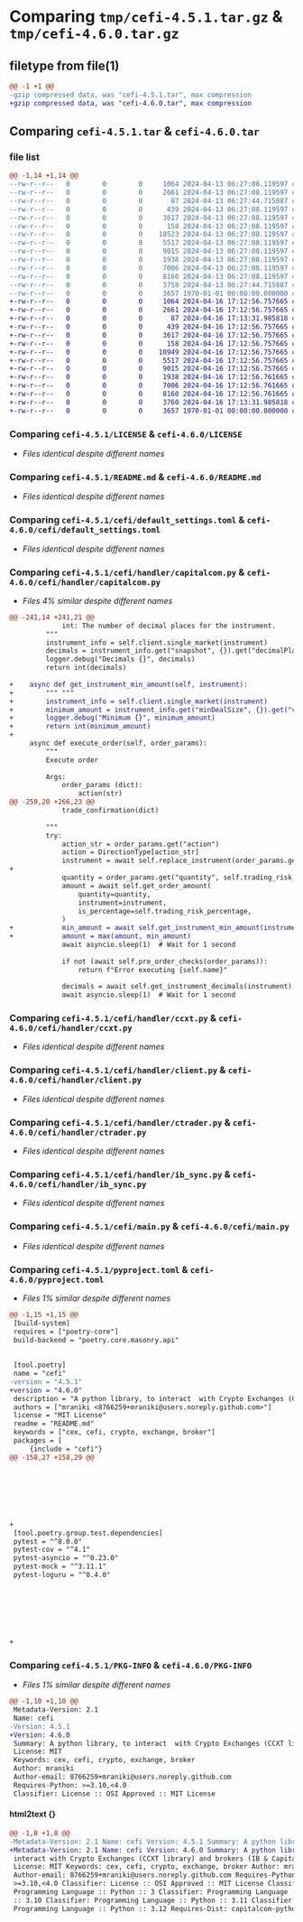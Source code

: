 # Comparing `tmp/cefi-4.5.1.tar.gz` & `tmp/cefi-4.6.0.tar.gz`

## filetype from file(1)

```diff
@@ -1 +1 @@
-gzip compressed data, was "cefi-4.5.1.tar", max compression
+gzip compressed data, was "cefi-4.6.0.tar", max compression
```

## Comparing `cefi-4.5.1.tar` & `cefi-4.6.0.tar`

### file list

```diff
@@ -1,14 +1,14 @@
--rw-r--r--   0        0        0     1064 2024-04-13 06:27:08.119597 cefi-4.5.1/LICENSE
--rw-r--r--   0        0        0     2661 2024-04-13 06:27:08.119597 cefi-4.5.1/README.md
--rw-r--r--   0        0        0       87 2024-04-13 06:27:44.715887 cefi-4.5.1/cefi/__init__.py
--rw-r--r--   0        0        0      439 2024-04-13 06:27:08.119597 cefi-4.5.1/cefi/config.py
--rw-r--r--   0        0        0     3617 2024-04-13 06:27:08.119597 cefi-4.5.1/cefi/default_settings.toml
--rw-r--r--   0        0        0      158 2024-04-13 06:27:08.119597 cefi-4.5.1/cefi/handler/__init__.py
--rw-r--r--   0        0        0    10523 2024-04-13 06:27:08.119597 cefi-4.5.1/cefi/handler/capitalcom.py
--rw-r--r--   0        0        0     5517 2024-04-13 06:27:08.119597 cefi-4.5.1/cefi/handler/ccxt.py
--rw-r--r--   0        0        0     9015 2024-04-13 06:27:08.119597 cefi-4.5.1/cefi/handler/client.py
--rw-r--r--   0        0        0     1938 2024-04-13 06:27:08.119597 cefi-4.5.1/cefi/handler/ctrader.py
--rw-r--r--   0        0        0     7006 2024-04-13 06:27:08.119597 cefi-4.5.1/cefi/handler/ib_sync.py
--rw-r--r--   0        0        0     8160 2024-04-13 06:27:08.119597 cefi-4.5.1/cefi/main.py
--rw-r--r--   0        0        0     3758 2024-04-13 06:27:44.715887 cefi-4.5.1/pyproject.toml
--rw-r--r--   0        0        0     3657 1970-01-01 00:00:00.000000 cefi-4.5.1/PKG-INFO
+-rw-r--r--   0        0        0     1064 2024-04-16 17:12:56.757665 cefi-4.6.0/LICENSE
+-rw-r--r--   0        0        0     2661 2024-04-16 17:12:56.757665 cefi-4.6.0/README.md
+-rw-r--r--   0        0        0       87 2024-04-16 17:13:31.985818 cefi-4.6.0/cefi/__init__.py
+-rw-r--r--   0        0        0      439 2024-04-16 17:12:56.757665 cefi-4.6.0/cefi/config.py
+-rw-r--r--   0        0        0     3617 2024-04-16 17:12:56.757665 cefi-4.6.0/cefi/default_settings.toml
+-rw-r--r--   0        0        0      158 2024-04-16 17:12:56.757665 cefi-4.6.0/cefi/handler/__init__.py
+-rw-r--r--   0        0        0    10949 2024-04-16 17:12:56.757665 cefi-4.6.0/cefi/handler/capitalcom.py
+-rw-r--r--   0        0        0     5517 2024-04-16 17:12:56.757665 cefi-4.6.0/cefi/handler/ccxt.py
+-rw-r--r--   0        0        0     9015 2024-04-16 17:12:56.757665 cefi-4.6.0/cefi/handler/client.py
+-rw-r--r--   0        0        0     1938 2024-04-16 17:12:56.761665 cefi-4.6.0/cefi/handler/ctrader.py
+-rw-r--r--   0        0        0     7006 2024-04-16 17:12:56.761665 cefi-4.6.0/cefi/handler/ib_sync.py
+-rw-r--r--   0        0        0     8160 2024-04-16 17:12:56.761665 cefi-4.6.0/cefi/main.py
+-rw-r--r--   0        0        0     3760 2024-04-16 17:13:31.985818 cefi-4.6.0/pyproject.toml
+-rw-r--r--   0        0        0     3657 1970-01-01 00:00:00.000000 cefi-4.6.0/PKG-INFO
```

### Comparing `cefi-4.5.1/LICENSE` & `cefi-4.6.0/LICENSE`

 * *Files identical despite different names*

### Comparing `cefi-4.5.1/README.md` & `cefi-4.6.0/README.md`

 * *Files identical despite different names*

### Comparing `cefi-4.5.1/cefi/default_settings.toml` & `cefi-4.6.0/cefi/default_settings.toml`

 * *Files identical despite different names*

### Comparing `cefi-4.5.1/cefi/handler/capitalcom.py` & `cefi-4.6.0/cefi/handler/capitalcom.py`

 * *Files 4% similar despite different names*

```diff
@@ -241,14 +241,21 @@
             int: The number of decimal places for the instrument.
         """
         instrument_info = self.client.single_market(instrument)
         decimals = instrument_info.get("snapshot", {}).get("decimalPlacesFactor", 0)
         logger.debug("Decimals {}", decimals)
         return int(decimals)
 
+    async def get_instrument_min_amount(self, instrument):
+        """ """
+        instrument_info = self.client.single_market(instrument)
+        minimum_amount = instrument_info.get("minDealSize", {}).get("value", 0)
+        logger.debug("Minimum {}", minimum_amount)
+        return int(minimum_amount)
+
     async def execute_order(self, order_params):
         """
         Execute order
 
         Args:
             order_params (dict):
                 action(str)
@@ -259,20 +266,23 @@
             trade_confirmation(dict)
 
         """
         try:
             action_str = order_params.get("action")
             action = DirectionType[action_str]
             instrument = await self.replace_instrument(order_params.get("instrument"))
+
             quantity = order_params.get("quantity", self.trading_risk_amount)
             amount = await self.get_order_amount(
                 quantity=quantity,
                 instrument=instrument,
                 is_percentage=self.trading_risk_percentage,
             )
+            min_amount = await self.get_instrument_min_amount(instrument)
+            amount = max(amount, min_amount)
             await asyncio.sleep(1)  # Wait for 1 second
 
             if not (await self.pre_order_checks(order_params)):
                 return f"Error executing {self.name}"
 
             decimals = await self.get_instrument_decimals(instrument)
             await asyncio.sleep(1)  # Wait for 1 second
```

### Comparing `cefi-4.5.1/cefi/handler/ccxt.py` & `cefi-4.6.0/cefi/handler/ccxt.py`

 * *Files identical despite different names*

### Comparing `cefi-4.5.1/cefi/handler/client.py` & `cefi-4.6.0/cefi/handler/client.py`

 * *Files identical despite different names*

### Comparing `cefi-4.5.1/cefi/handler/ctrader.py` & `cefi-4.6.0/cefi/handler/ctrader.py`

 * *Files identical despite different names*

### Comparing `cefi-4.5.1/cefi/handler/ib_sync.py` & `cefi-4.6.0/cefi/handler/ib_sync.py`

 * *Files identical despite different names*

### Comparing `cefi-4.5.1/cefi/main.py` & `cefi-4.6.0/cefi/main.py`

 * *Files identical despite different names*

### Comparing `cefi-4.5.1/pyproject.toml` & `cefi-4.6.0/pyproject.toml`

 * *Files 1% similar despite different names*

```diff
@@ -1,15 +1,15 @@
 [build-system]
 requires = ["poetry-core"]
 build-backend = "poetry.core.masonry.api"
 
 
 [tool.poetry]
 name = "cefi"
-version = "4.5.1"
+version = "4.6.0"
 description = "A python library, to interact  with Crypto Exchanges (CCXT library) and brokers (IB & Capital.com)"
 authors = ["mraniki <8766259+mraniki@users.noreply.github.com>"]
 license = "MIT License"
 readme = "README.md"
 keywords = ["cex, cefi, crypto, exchange, broker"]
 packages = [
     {include = "cefi"}
@@ -158,27 +158,29 @@
 
 
 
 
 
 
 
+
 [tool.poetry.group.test.dependencies]
 pytest = "^8.0.0"
 pytest-cov = "^4.1"
 pytest-asyncio = "^0.23.0"
 pytest-mock = "^3.11.1"
 pytest-loguru = "^0.4.0"
 
 
 
 
 
 
 
+
```

### Comparing `cefi-4.5.1/PKG-INFO` & `cefi-4.6.0/PKG-INFO`

 * *Files 1% similar despite different names*

```diff
@@ -1,10 +1,10 @@
 Metadata-Version: 2.1
 Name: cefi
-Version: 4.5.1
+Version: 4.6.0
 Summary: A python library, to interact  with Crypto Exchanges (CCXT library) and brokers (IB & Capital.com)
 License: MIT
 Keywords: cex, cefi, crypto, exchange, broker
 Author: mraniki
 Author-email: 8766259+mraniki@users.noreply.github.com
 Requires-Python: >=3.10,<4.0
 Classifier: License :: OSI Approved :: MIT License
```

#### html2text {}

```diff
@@ -1,8 +1,8 @@
-Metadata-Version: 2.1 Name: cefi Version: 4.5.1 Summary: A python library, to
+Metadata-Version: 2.1 Name: cefi Version: 4.6.0 Summary: A python library, to
 interact with Crypto Exchanges (CCXT library) and brokers (IB & Capital.com)
 License: MIT Keywords: cex, cefi, crypto, exchange, broker Author: mraniki
 Author-email: 8766259+mraniki@users.noreply.github.com Requires-Python:
 >=3.10,<4.0 Classifier: License :: OSI Approved :: MIT License Classifier:
 Programming Language :: Python :: 3 Classifier: Programming Language :: Python
 :: 3.10 Classifier: Programming Language :: Python :: 3.11 Classifier:
 Programming Language :: Python :: 3.12 Requires-Dist: capitalcom-python
```

